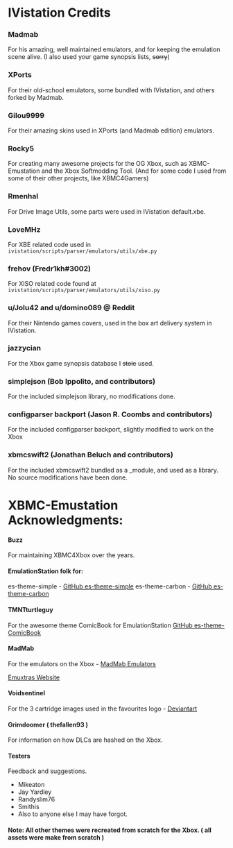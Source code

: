 # IVistation Credits

### Madmab
For his amazing, well maintained emulators, and for keeping the emulation scene alive.
(I also used your game synopsis lists, ~~sorry~~)

### XPorts
For their old-school emulators, some bundled with IVistation, and others forked by Madmab.

### Gilou9999
For their amazing skins used in XPorts (and Madmab edition) emulators.

### Rocky5
For creating many awesome projects for the OG Xbox, such as XBMC-Emustation and the Xbox Softmodding Tool.
(And for some code I used from some of their other projects, like XBMC4Gamers)

### Rmenhal
For Drive Image Utils, some parts were used in IVistation default.xbe.

### LoveMHz
For XBE related code used in `ivistation/scripts/parser/emulators/utils/xbe.py`

### frehov (Fredr1kh#3002)
For XISO related code found at `ivistation/scripts/parser/emulators/utils/xiso.py`

### u/Jolu42 and u/domino089 @ Reddit
For their Nintendo games covers, used in the box art delivery system in IVistation.

### jazzycian
For the Xbox game synopsis database I ~~stole~~ used.

### simplejson (Bob Ippolito, and contributors)
For the included simplejson library, no modifications done.

### configparser backport (Jason R. Coombs and contributors)
For the included configparser backport, slightly modified to work on the Xbox

### xbmcswift2 (Jonathan Beluch and contributors)
For the included xbmcswift2 bundled as a _module, and used as a library. No source modifications have been done.

# XBMC-Emustation Acknowledgments:

#### Buzz
 For maintaining XBMC4Xbox over the years.

#### EmulationStation folk for:
 es-theme-simple - [GitHub es-theme-simple](https://github.com/RetroPie/es-theme-simple)
 es-theme-carbon - [GitHub es-theme-carbon](https://github.com/RetroPie/es-theme-carbon)

#### TMNTturtleguy
 For the awesome theme ComicBook for EmulationStation [GitHub es-theme-ComicBook](https://github.com/TMNTturtleguy/es-theme-ComicBook)
 
#### MadMab
 For the emulators on the Xbox - [MadMab Emulators](http://www.emuxtras.net/dlsystem/)
 
 [Emuxtras Website](http://www.emuxtras.net)
 
#### Voidsentinel
 For the 3 cartridge images used in the favourites logo - [Deviantart](https://voidsentinel.deviantart.com/gallery/43806141/Video-Game-Icons)
 
#### Grimdoomer ( thefallen93 )
 For information on how DLCs are hashed on the Xbox.
 
#### Testers
 Feedback and suggestions.
 * Mikeaton
 * Jay Yardley
 * Randyslim76
 * Smithis
 * Also to anyone else I may have forgot.

#### Note: All other themes were recreated from scratch for the Xbox. ( all assets were make from scratch )

